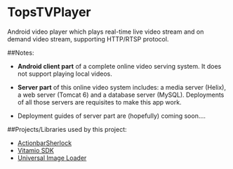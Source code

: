 TopsTVPlayer
============

Android video player which plays real-time live video stream and on demand video stream, supporting HTTP/RTSP protocol.

##Notes:
- **Android client part** of a complete online video serving system. It does not support playing local videos.

- **Server part** of this online video system includes: a media server (Helix), a web server (Tomcat 6) and a database server (MySQL). Deployments of all those servers are requisites to make this app work.

- Deployment guides of server part are (hopefully) coming soon....

##Projects/Libraries used by this project:
- [ActionbarSherlock](http://actionbarsherlock.com/)
- [Vitamio SDK](https://www.vitamio.org/en/)
- [Universal Image Loader](https://github.com/nostra13/Android-Universal-Image-Loader)   

